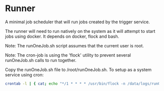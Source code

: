 # Runner

A minimal job scheduler that will run jobs created by the trigger service.

The runner will need to run natively on the system as it will attempt to start jobs using docker. It depends on docker, flock and bash.

Note: The runOneJob.sh script assumes that the current user is root.

Note: The cron-job is using the 'flock' utility to prevent several runOneJob.sh calls to run together.

Copy the runOneJob.sh file to /root/runOneJob.sh. To setup as a system service using cron:

```bash
crontab -l | { cat; echo "*/1 * * * * /usr/bin/flock -n /data/logs/runOneJob.pid /root/runOneJob.sh >> /data/logs/runOneJob.log 2>&1"; } | crontab -
```
